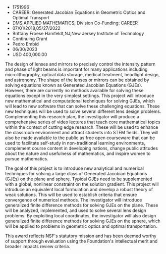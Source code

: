 
* 1751996
* CAREER: Generated Jacobian Equations in Geometric Optics and Optimal Transport
* DMS,APPLIED MATHEMATICS, Division Co-Funding: CAREER
* 07/01/2018,05/27/2022
* Brittany Froese Hamfeldt,NJ,New Jersey Institute of Technology
* Continuing Grant
* Pedro Embid
* 06/30/2023
* USD 400,000.00

The design of lenses and mirrors to precisely control the intensity pattern and
phase of light beams is important for many applications including
microlithography, optical data storage, medical treatment, headlight design, and
astronomy. The shape of the lenses or mirrors can be obtained by solving
equations known as Generated Jacobian Equations (GJEs). However, there are
currently no methods available for solving these equations except in the very
simplest settings. This project will introduce new mathematical and
computational techniques for solving GJEs, which will lead to new software that
can solve these challenging equations. These new techniques will be used to
solve several different lens design problems. Complementing this research plan,
the investigator will produce a comprehensive series of video lectures that
teach core mathematical topics within the context of cutting edge research.
These will be used to enhance the classroom environment and attract students
into STEM fields. They will also be made available to the public as free open
courseware that can be used to facilitate self-study in non-traditional learning
environments, complement course content in developing nations, change public
attitudes about the nature and usefulness of mathematics, and inspire women to
pursue mathematics.

The goal of this project is to introduce new analytical and numerical techniques
for solving a large class of Generated Jacobian Equations (GJEs) on the plane
and sphere. Typical GJEs need to be supplemented with a global, nonlinear
constraint on the solution gradient. This project will introduce an equivalent
local formulation and develop a robust theory of weak solutions. This will be
used to establish criteria that ensure convergence of numerical methods. The
investigator will introduce generalized finite difference methods for solving
GJEs on the plane. These will be analyzed, implemented, and used to solve
several lens design problems. By exploiting local coordinates, the investigator
will also design generalized finite difference methods for solving GJEs on the
sphere, which will be applied to problems in geometric optics and optimal
transportation.

This award reflects NSF's statutory mission and has been deemed worthy of
support through evaluation using the Foundation's intellectual merit and broader
impacts review criteria.
